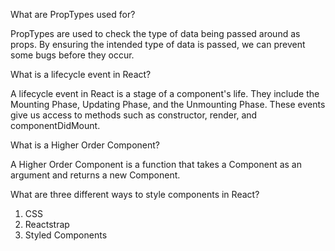 What are PropTypes used for?

PropTypes are used to check the type of data being passed around as props. By ensuring the intended type of data is passed, we can prevent some bugs before they occur.

What is a lifecycle event in React?

A lifecycle event in React is a stage of a component's life. They include the Mounting Phase, Updating Phase, and the Unmounting Phase. These events give us access to methods such as constructor, render, and componentDidMount.

What is a Higher Order Component?

A Higher Order Component is a function that takes a Component as an argument and returns a new Component.

What are three different ways to style components in React?

1. CSS
2. Reactstrap
3. Styled Components